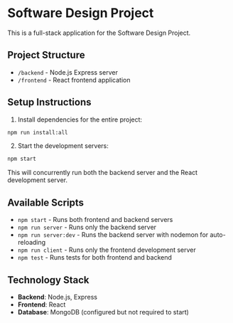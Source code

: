 # Software Design Project

This is a full-stack application for the Software Design Project.

## Project Structure

- `/backend` - Node.js Express server
- `/frontend` - React frontend application

## Setup Instructions

1. Install dependencies for the entire project:

```bash
npm run install:all
```

2. Start the development servers:

```bash
npm start
```

This will concurrently run both the backend server and the React development server.

## Available Scripts

- `npm start` - Runs both frontend and backend servers
- `npm run server` - Runs only the backend server
- `npm run server:dev` - Runs the backend server with nodemon for auto-reloading
- `npm run client` - Runs only the frontend development server
- `npm test` - Runs tests for both frontend and backend

## Technology Stack

- **Backend**: Node.js, Express
- **Frontend**: React
- **Database**: MongoDB (configured but not required to start)
